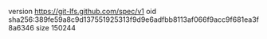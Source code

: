 version https://git-lfs.github.com/spec/v1
oid sha256:389fe59a8c9d137551925313f9d9e6adfbb8113af066f9acc9f681ea3f8a6346
size 150244
